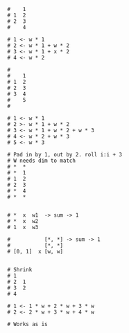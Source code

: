         #    1
        # 1  2
        # 2  3
        #    4

        # 1 <- w * 1
        # 2 <- w * 1 + w * 2
        # 3 <- w * 1 + x * 2
        # 4 <- w * 2

        #
        #    1
        # 1  2
        # 2  3
        # 3  4
        #    5
        #

        # 1 <- w * 1
        # 2 >- w * 1 + w * 2
        # 3 <- w * 1 + w * 2 + w * 3
        # 4 <- w * 2 + w * 3
        # 5 <- w * 3

        # Pad in by 1, out by 2. roll i:i + 3
        # W needs dim to match
        # *  *    
        # *  1
        # 1  2
        # 2  3
        # *  4
        # *  *

        
        # *  x  w1  -> sum -> 1
        # *  x  w2
        # 1  x  w3

        #           [*, *] -> sum -> 1
        #           [*, *]
        # [0, 1]  x [w, w]


        # Shrink
        # 1
        # 2  1
        # 3  2
        # 4

        # 1 <- 1 * w + 2 * w + 3 * w
        # 2 <- 2 * w + 3 * w + 4 * w

        # Works as is